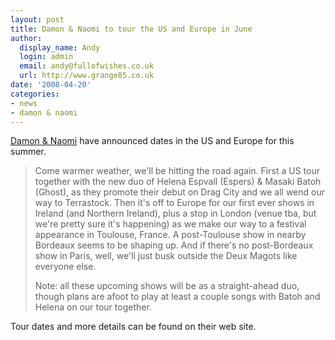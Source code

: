```yaml
---
layout: post
title: Damon & Naomi to tour the US and Europe in June
author:
  display_name: Andy
  login: admin
  email: andy@fullofwishes.co.uk
  url: http://www.grange85.co.uk
date: '2008-04-20'
categories:
- news
- damon & naomi
---
```

<p><a href="http://www.damonandnaomi.com/">Damon & Naomi</a> have  announced dates in the US and Europe for this summer. </p>
<blockquote><p>Come warmer weather, we'll be hitting the road again. First a US tour together with the new duo of Helena Espvall (Espers) & Masaki Batoh (Ghost), as they promote their debut on Drag City and we all wend our way to Terrastock. Then it's off to Europe for our first ever shows in Ireland (and Northern Ireland), plus a stop in London (venue tba, but we're pretty sure it's happening) as we make our way to a festival appearance in Toulouse, France. A post-Toulouse show in nearby Bordeaux seems to be shaping up. And if there's no post-Bordeaux show in Paris, well, we'll just busk outside the Deux Magots like everyone else.</p>
<p>Note: all these upcoming shows will be as a straight-ahead duo, though plans are afoot to play at least a couple songs with Batoh and Helena on our tour together.</p>
</blockquote>
<p>Tour dates and more details can be found on their web site.</p>
